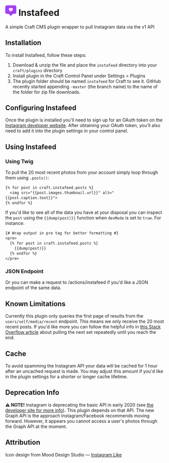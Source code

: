 # <img src="resources/icon.svg" width="35" alt="Instafeed logo">&nbsp;Instafeed

A simple Craft CMS plugin wrapper to pull Instagram data via the v1 API

## Installation

To install Instafeed, follow these steps:

1. Download & unzip the file and place the `instafeed` directory into your `craft/plugins` directory
2. Install plugin in the Craft Control Panel under Settings > Plugins
3. The plugin folder should be named `instafeed` for Craft to see it.  GitHub recently started appending `-master` (the branch name) to the name of the folder for zip file downloads.

## Configuring Instafeed

Once the plugin is installed you'll need to sign up for an OAuth token on the [Instagram developer website](https://www.instagram.com/developer/). After obtaining your OAuth token, you'll also need to add it into the plugin settings in your control panel.

## Using Instafeed

### Using Twig
To pull the 20 most recent photos from your account simply loop through them using `.posts()`:
```twig
{% for post in craft.instafeed.posts %}
  <img src="{{post.images.thumbnail.url}}" alt="{{post.caption.text}}">
{% endfor %}
```

If you'd like to see all of the data you have at your disposal you can inspect the `post` using the `{{dump(post)}}` function when `devMode` is set to `true`. For instance:

```twig
{# Wrap output in pre tag for better formatting #}
<pre>
  {% for post in craft.instafeed.posts %}
    {{dump(post)}}
  {% endfor %}
</pre>
```

### JSON Endpoint
Or you can make a request to /actions/instafeed if you'd like a JSON endpoint of the same data.

## Known Limitations
Currently this plugin only queries the first page of results from the `users/self/media/recent` endpoint. This means we only receive the 20 most recent posts. If you'd like more you can follow the helpful info in [this Stack Overflow article](https://stackoverflow.com/a/13728092) about pulling the next set repeatedly until you reach the end.

## Cache

To avoid spamming the Instagram API your data will be cached for 1 hour after an uncached request is made. You may adjust this amount if you'd like in the plugin settings for a shorter or longer cache lifetime.

## Deprecation Info
**⚠️ NOTE!** Instagram is deprecating the basic API in early 2020 (see [the developer site for more info](https://www.instagram.com/developer/)). This plugin depends on that API. The new Graph API is the approach Instagram/Facebook recommends moving forward. However, it appears you cannot access a user's photos through the Graph API at the moment.

## Attribution
Icon design from Mood Design Studio — [Instagram Like](https://thenounproject.com/search/?q=instagram&i=1683936)
